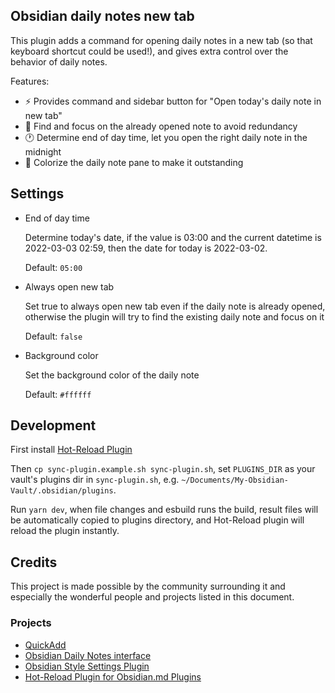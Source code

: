 ## Obsidian daily notes new tab

This plugin adds a command for opening daily notes in a new tab (so that keyboard shortcut could be used!), and gives extra control over the behavior of daily notes.

Features:
- ⚡️ Provides command and sidebar button for "Open today's daily note in new tab"
- 🔎 Find and focus on the already opened note to avoid redundancy
- 🕐 Determine end of day time, let you open the right daily note in the midnight
- 🌈 Colorize the daily note pane to make it outstanding

## Settings

- End of day time

    Determine today's date, if the value is 03:00 and the current datetime is 2022-03-03 02:59, then the date for today is 2022-03-02.

    Default: `05:00`
- Always open new tab

    Set true to always open new tab even if the daily note is already opened, otherwise the plugin will try to find the existing daily note and focus on it

    Default: `false`
- Background color

    Set the background color of the daily note

    Default: `#ffffff`


## Development

First install [Hot-Reload Plugin](https://github.com/pjeby/hot-reload)

Then `cp sync-plugin.example.sh sync-plugin.sh`, set `PLUGINS_DIR` as your vault's plugins dir in `sync-plugin.sh`, e.g. `~/Documents/My-Obsidian-Vault/.obsidian/plugins`.

Run `yarn dev`, when file changes and esbuild runs the build, result files will be automatically copied to plugins directory, and Hot-Reload plugin will reload the plugin instantly.


## Credits

This project is made possible by the community surrounding it and especially the wonderful people and projects listed in this document.

### Projects

- [QuickAdd](https://github.com/chhoumann/quickadd)
- [Obsidian Daily Notes interface](https://github.com/liamcain/obsidian-daily-notes-interface)
- [Obsidian Style Settings Plugin](https://github.com/mgmeyers/obsidian-style-settings)
- [Hot-Reload Plugin for Obsidian.md Plugins](https://github.com/pjeby/hot-reload)
